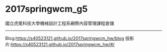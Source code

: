 # 2017springwcm_g5
國立虎尾科技大學機械設計工程系網際內容管理課程倉儲
<hr color="red">

Blog:https://s40523121.github.io/2017springwcm_hw/blog
投影片:https://s40523121.github.io/2017springwcm_hw/#/
